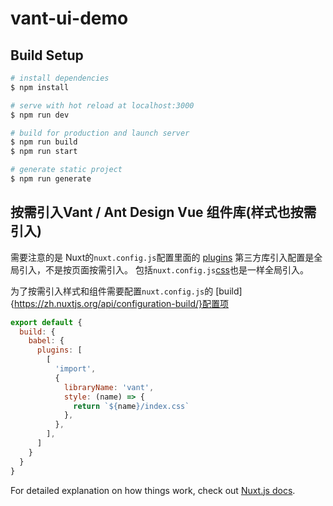 # vant-ui-demo

## Build Setup

```bash
# install dependencies
$ npm install

# serve with hot reload at localhost:3000
$ npm run dev

# build for production and launch server
$ npm run build
$ npm run start

# generate static project
$ npm run generate
```

## 按需引入Vant / Ant Design Vue 组件库(样式也按需引入)
需要注意的是 Nuxt的`nuxt.config.js`配置里面的 [plugins](https://nuxtjs.org/guide/plugins) 第三方库引入配置是全局引入，不是按页面按需引入。
包括`nuxt.config.js`[css](https://zh.nuxtjs.org/api/configuration-css/)也是一样全局引入。

为了按需引入样式和组件需要配置`nuxt.config.js`的 [build]{https://zh.nuxtjs.org/api/configuration-build/}配置项
```javascript
export default {
  build: {
    babel: {
      plugins: [
        [
          'import',
          {
            libraryName: 'vant',
            style: (name) => {
              return `${name}/index.css`
            },
          },
        ],
      ]
    }
  }
}
```


For detailed explanation on how things work, check out [Nuxt.js docs](https://nuxtjs.org).
